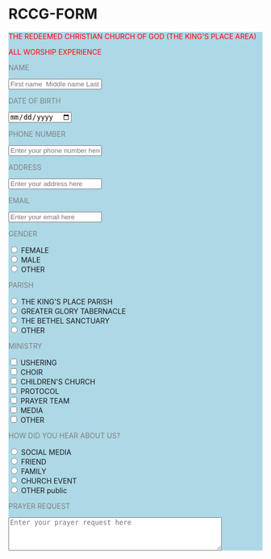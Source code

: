 # RCCG-FORM
<p style="background-color: lightblue;"></p>
<form style="background-color: lightblue;">
<font-family:Arial, Helvetica, sans-serif;>         
    </font-family:Arial, Helvetica, sans-serif;>
<p style="color: red;">THE REDEEMED CHRISTIAN CHURCH OF GOD (THE KING'S PLACE AREA)</p>
<form>
<label>
<p style="color: red;"> ALL WORSHIP EXPERIENCE</p>
<p style="color: grey;">NAME</p>
<label>
    <input type="text" name="name" placeholder="First name  Middle name Last name" required />
</label><br />
<p style="color: grey;">DATE OF BIRTH</p>
<label>
    <input type="date" name="dob" required />
</label><br />
<p style="color: grey;">PHONE NUMBER</p>
<label>
    <input type="text" name="phone number" placeholder="Enter your phone number here" required />
</label><br />
<p style="color: grey;">ADDRESS</p>
<label>
    <input type="text" name="address" placeholder="Enter your address here" required />
</label><br />
<p style="color: grey;">EMAIL</p>
<label>
    <input type="email" name="email" placeholder="Enter your email here" required />
</label>
<p style="color: grey;">GENDER</p>
<label>
    <input type="radio" name="gender" value="female" /> FEMALE
</label><br />

<label>
    <input type="radio" name="gender" value="male" /> MALE
</label><br />

<label>
    <input type="radio" name="other" value="other" /> OTHER
</label><br />
<p style="color: grey;">PARISH</p>
<label>
    <input type="radio" name="parish" value="the king's place parish"/> THE KING'S PLACE PARISH 
</label><br />

<label>
    <input type="radio" name="parish" value="greater glory tabernacle" /> GREATER GLORY TABERNACLE
<label><br />

<label>
    <input type="radio" name="parish" value="the bethel sanctuary" /> THE BETHEL SANCTUARY
<label><br />

<label>
    <input type="radio" name="parish" value="other" /> OTHER
</label><br />
<p style="color: grey;">MINISTRY</p>
<label>
    <input type="checkbox" name="ministry" value="ushering" /> USHERING
</label><br />
<label>
    <input type="checkbox" name="ministry" value="choir" /> CHOIR
</label><br />
<label>
    <input type="checkbox" name="ministry" value="children's church" /> CHILDREN'S CHURCH
</label><br />
<label>
    <input type="checkbox" name="ministry" value="protocol" /> PROTOCOL
</label><br />
<label>
    <input type="checkbox" name="ministry" value="prayer team" /> PRAYER TEAM
</label><br />
<label>
    <input type="checkbox" name="ministry" value="media" /> MEDIA
</label><br />
<label>
    <input type="checkbox" name="ministry" value="other" /> OTHER
</label><br />
<p style="color: grey;">HOW DID YOU HEAR ABOUT US?</p>
<label>
    <input type="radio" name="source" value="social media" /> SOCIAL MEDIA
</label><br />
<label>
    <input type="radio" name="source" value="friend" /> FRIEND
</label><br />
<label>
    <input type="radio" name="source" value="family" /> FAMILY
</label><br />
<label>
    <input type="radio" name="source" value="church event" /> CHURCH EVENT
</label><br />
<label>
    <input type="radio" name="source" value="other" /> OTHER
</form>
public
<p style="color: grey;">PRAYER REQUEST</p>
<label>
    <textarea name="prayer request" rows="4" cols="50" placeholder="Enter your prayer request here"></textarea>
</label><br />
